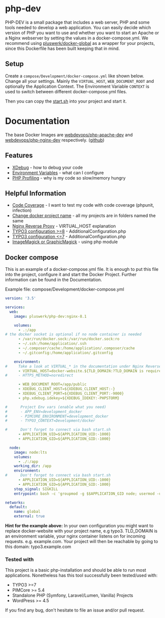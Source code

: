 # php-dev

PHP-DEV is a small package that includes a web server, PHP and some tools needed to develop a web application.
You can easily decide which version of PHP you want to use and whether you want to start an Apache or a Nginx webserver by setting the values in a docker-compose.yml.
We recommend using [pluswerk/docker-global](https://github.com/pluswerk/docker-global) as a wrapper for your projects, since this Dockerfile has been built keeping that in mind.

## Setup

Create a `compose/Development/docker-compose.yml` like shown below.  
Change all your settings. Mainly the `VIRTUAL_HOST`, `WEB_DOCUMENT_ROOT` and optionally the Application Context.
The Environment Variable `CONTEXT` is used to switch between different docker-compose.yml files.

Then you can copy the [start.sh](start.sh) into your project and start it.

# Documentation

The base Docker Images are [webdevops/php-apache-dev] and [webdevops/php-nginx-dev] respectively. ([github])

[webdevops/php-apache-dev]: https://hub.docker.com/r/webdevops/php-apache-dev
[webdevops/php-nginx-dev]: https://hub.docker.com/r/webdevops/php-nginx-dev
[github]: https://github.com/webdevops/Dockerfile

## Features
* [XDebug](docs/xdebug.md) - how to debug your code
* [Environment Variables](docs/env-variables.md) - what can I configure
* [PHP Profiling](docs/profiling.md) - why is my code so slow/memory hungry

## Helpful Information
* [Code Coverage](docs/code-coverage.md) - I want to test my code with code coverage (phpunit, infection)
* [Change docker project name](docs/docker-project-name.md) - all my projects are in folders named the same
* [Nginx Reverse Proxy](docs/nginx-reverse-proxy.md) - VIRTUAL_HOST explanation
* [TYPO3 configuration >=8](docs/typo3-configuration.md) - AdditionalConfiguration.php
* [TYPO3 configuration <=7](docs/typo3-configuration-legacy.md) - AdditionalConfiguration.php
* [ImageMagick or GraphicMagick](docs/magick.md) - using php module

## Docker compose

This is an example of a docker-compose.yml file.
It is enough to put this file into the project, configure it and start the Docker Project.
Further information can be found in the Documentation.

Example file: compose/Development/docker-compose.yml

```yaml
version: '3.5'

services:
  web:
    image: pluswerk/php-dev:nginx-8.1

    volumes:
      - .:/app
# the docker socket is optional if no node container is needed
      - /var/run/docker.sock:/var/run/docker.sock:ro
      - ~/.ssh:/home/application/.ssh
      - ~/.composer/cache:/home/application/.composer/cache
      - ~/.gitconfig:/home/application/.gitconfig

    environment:
#     Take a look at VIRTUAL_* in the documentation under Nginx Reverse Proxy
      - VIRTUAL_HOST=docker-website.${TLD_DOMAIN:?TLD_DOMAIN is required},sub.docker-website.${TLD_DOMAIN:?TLD_DOMAIN is required}
#     - HTTPS_METHOD=noredirect

      - WEB_DOCUMENT_ROOT=/app/public
      - XDEBUG_CLIENT_HOST=${XDEBUG_CLIENT_HOST:-}
      - XDEBUG_CLIENT_PORT=${XDEBUG_CLIENT_PORT:-9000}
      - php.xdebug.idekey=${XDEBUG_IDEKEY:-PHPSTORM}

#      Project Env vars (enable what you need)
#      - APP_ENV=development_docker
#      - PIMCORE_ENVIRONMENT=development_docker
#      - TYPO3_CONTEXT=Development/docker

#      Don't forget to connect via bash start.sh
      - APPLICATION_UID=${APPLICATION_UID:-1000}
      - APPLICATION_GID=${APPLICATION_GID:-1000}

  node:
    image: node:lts
    volumes:
      - ./:/app
    working_dir: /app
    environment:
#      Don't forget to connect via bash start.sh
      - APPLICATION_UID=${APPLICATION_UID:-1000}
      - APPLICATION_GID=${APPLICATION_GID:-1000}
    stop_signal: SIGKILL
    entrypoint: bash -c 'groupmod -g $$APPLICATION_GID node; usermod -u $$APPLICATION_UID node; tail -f /dev/null'

networks:
  default:
    name: global
    external: true
```

**Hint for the example above:**
In your own configuration you might want to replace docker-website with your project name, e.g typo3.
TLD_DOMAIN is an environment variable, your nginx container listens on for incoming requests. e.g. example.com.
Your project will then be reachable by going to this domain: typo3.example.com

### Tested with

This project is a basic php-installation and should be able to run most applications.
Nonetheless has this tool successfully been tested/used with:
- TYPO3 >=7
- PIMCore >= 5.4
- Standalone PHP (Symfony, Laravel/Lumen, Vanilla) Projects
- WordPress >= 4.5

If you find any bug, don't hesitate to file an issue and/or pull request.
